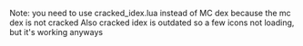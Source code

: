 Note: you need to use cracked_idex.lua instead of MC dex because the mc dex is not cracked
Also cracked idex is outdated so a few icons not loading, but it's working anyways
